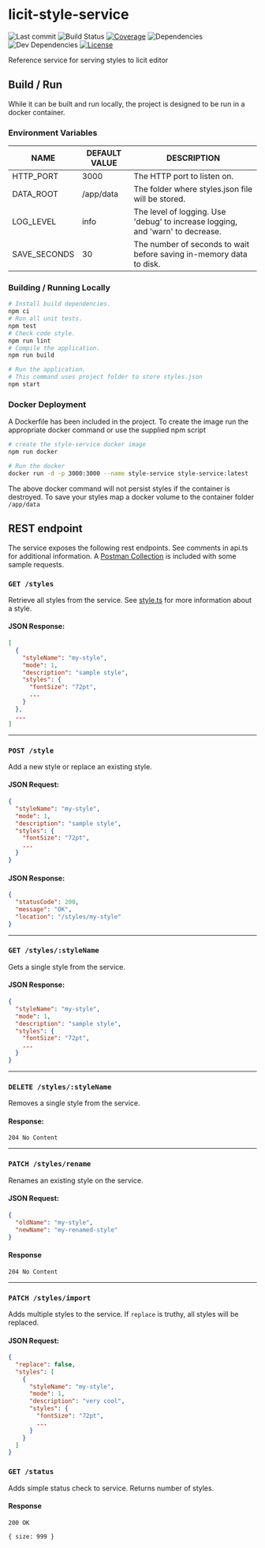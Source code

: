 # licit-style-service
![Last commit](https://img.shields.io/github/last-commit/MO-Movia/licit-style-service)
![Build Status](https://github.com/MO-Movia/licit-style-service/workflows/build/badge.svg?branch=main)
[![Coverage](https://codecov.io/gh/MO-Movia/licit-style-service/branch/main/graph/badge.svg?token=40H9P8IZRC)](https://codecov.io/gh/MO-Movia/licit-style-service)
![Dependencies](https://david-dm.org/MO-Movia/licit-style-service.svg)
![Dev Dependencies](https://david-dm.org/MO-Movia/licit-style-service/dev-status.svg)
[![License](https://shields.io/github/license/MO-Movia/licit-style-service)](./LICENSE)


Reference service for serving styles to licit editor

## Build / Run
While it can be built and run locally, the project is designed to be run in a docker container.

### Environment Variables
NAME|DEFAULT VALUE|DESCRIPTION
---|---|---
HTTP_PORT|3000|The HTTP port to listen on.
DATA_ROOT|/app/data|The folder where styles.json file will be stored.
LOG_LEVEL|info|The level of logging. Use 'debug' to increase logging, and 'warn' to decrease.
SAVE_SECONDS|30|The number of seconds to wait before saving in-memory data to disk.

### Building / Running Locally
```bash
# Install build dependencies.
npm ci
# Run all unit tests.
npm test
# Check code style.
npm run lint
# Compile the application.
npm run build

# Run the application.
# This command uses project folder to store styles.json
npm start
```

### Docker Deployment

A Dockerfile has been included in the project. To create the image run the appropriate docker command or use the supplied npm script

```bash
# create the style-service docker image
npm run docker

# Run the docker
docker run -d -p 3000:3000 --name style-service style-service:latest
```

The above docker command will not persist styles if the container is destroyed.  To save your styles map a docker volume to the container folder `/app/data`

## REST endpoint

The service exposes the following rest endpoints. See comments in api.ts for additional information.  A [Postman Collection](./postman_collection.json) is included with some sample requests.

### `GET /styles`

Retrieve all styles from the service. See [style.ts](./src/style/ts) for more information about a style.

#### JSON Response:

```json
[
  {
    "styleName": "my-style",
    "mode": 1,
    "description": "sample style",
    "styles": {
      "fontSize": "72pt",
      ...
    }
  },
  ...
]
```

---

### `POST /style`

Add a new style or replace an existing style.

#### JSON Request:

```json
{
  "styleName": "my-style",
  "mode": 1,
  "description": "sample style",
  "styles": {
    "fontSize": "72pt",
    ...
  }
}
```
#### JSON Response:

``` json
{
  "statusCode": 200,
  "message": "OK",
  "location": "/styles/my-style"
}
```

---

### `GET /styles/:styleName`

Gets a single style from the service.

#### JSON Response:

``` json
{
  "styleName": "my-style",
  "mode": 1,
  "description": "sample style",
  "styles": {
    "fontSize": "72pt",
    ...
  }
}
```

---

### `DELETE /styles/:styleName`

Removes a single style from the service.

#### Response:

```
204 No Content
```

---

### `PATCH /styles/rename`

Renames an existing style on the service.

#### JSON Request:

```json
{
  "oldName": "my-style",
  "newName": "my-renamed-style"
}
```

#### Response

```
204 No Content
```

---

### `PATCH /styles/import`

Adds multiple styles to the service.  If `replace` is truthy, all styles will be replaced.

#### JSON Request:

```json
{
  "replace": false,
  "styles": [
    {
      "styleName": "my-style",
      "mode": 1,
      "description": "very cool",
      "styles": {
        "fontSize": "72pt",
        ...
      }
    }
  ]
}
```

### `GET /status`

Adds simple status check to service.  Returns number of styles.

#### Response
```
200 OK

{ size: 999 }
```

